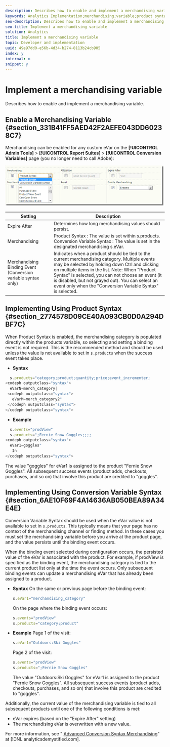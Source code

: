 ```yaml
---
description: Describes how to enable and implement a merchandising variable.
keywords: Analytics Implementation;merchandising;variable;product syntax;Conversion Variable Syntax;s.products
seo-description: Describes how to enable and implement a merchandising variable.
seo-title: Implement a merchandising variable
solution: Analytics
title: Implement a merchandising variable
topic: Developer and implementation
uuid: 49e97dd0-e56b-4d34-b274-8113b24cb905
index: y
internal: n
snippet: y
---
```


# Implement a merchandising variable

Describes how to enable and implement a merchandising variable.

## Enable a Merchandising Variable {#section_331B41FF5AED42F2AEFE043DD60238C7}

Merchandising can be enabled for any custom eVar on the **[!UICONTROL Admin Tools]** > **[!UICONTROL Report Suites]** > **[!UICONTROL Conversion Variables]** page (you no longer need to call Adobe): 

![](assets/merch-enable.png)

| Setting | Description |
|--- |--- |
|Expire After|Determines how long merchandising values should persist.|
|Merchandising|Product Syntax : The value is set within s.products.    Conversion Variable Syntax : The value is set in the designated merchandising  s.eVar.|
|Merchandising Binding Event (Conversion variable syntax only)|Indicates when a product should be tied to the current merchandising category. Multiple events may be selected by holding down Ctrl and clicking on multiple items in the list.   Note:  When "Product Syntax" is selected, you can not choose an event (it is disabled, but not grayed out). You can select an event only when the "Conversion Variable Syntax" is selected.|

## Implementing Using Product Syntax {#section_2774578D09CE40A093CB0D0A294DBF7C}

When Product Syntax is enabled, the merchandising category is populated directly within the products variable, so selecting and setting a binding event is not required. This is the recommended method and should be used unless the value is not available to set in `s.products` when the success event takes place.

* **Syntax** 

```js
  s.products="category;product;quantity;price;event_incrementer; 
<codeph outputclass="syntax">
  eVarN=merch_category| 
 <codeph outputclass="syntax">
   eVarM=merch_category2" 
 </codeph outputclass="syntax"> 
</codeph outputclass="syntax">
```

* **Example** 

```js
  s.events="prodView" 
  s.products=";Fernie Snow Goggles;;;; 
<codeph outputclass="syntax">
  eVar1=goggles" 
   In 
</codeph outputclass="syntax">
```

The value "goggles" for eVar1 is assigned to the product "Fernie Snow Goggles". All subsequent success events (product adds, checkouts, purchases, and so on) that involve this product are credited to "goggles".

## Implementing Using Conversion Variable Syntax {#section_6AE10F69F4A14636AB050BEA89A34E4E}

Conversion Variable Syntax should be used when the eVar value is not available to set in `s.products`. This typically means that your page has no context of the merchandising channel or finding method. In these cases you must set the merchandising variable before you arrive at the product page, and the value persists until the binding event occurs.

When the binding event selected during configuration occurs, the persisted value of the eVar is associated with the product. For example, if prodView is specified as the binding event, the merchandising category is tied to the current product list only at the time the event occurs. Only subsequent binding events can update a merchandising eVar that has already been assigned to a product.

* **Syntax** On the same or previous page before the binding event:

  ```js
  s.eVar1="merchandising_category"
  ```

  On the page where the binding event occurs:

  ```js
  s.events="prodView" 
  s.products="category;product"
  ```

* **Example** Page 1 of the visit:

  ```js
  s.eVar1="Outdoors:Ski Goggles"
  ```

  Page 2 of the visit:

  ```js
  s.events="prodView" 
  s.products=";Fernie Snow Goggles"
  ```

  The value "Outdoors:Ski Goggles" for eVar1 is assigned to the product "Fernie Snow Goggles". All subsequent success events (product adds, checkouts, purchases, and so on) that involve this product are credited to "goggles".

Additionally, the current value of the merchandising variable is tied to all subsequent products until one of the following conditions is met:

* eVar expires (based on the "Expire After" setting) 
* The merchandising eVar is overwritten with a new value.

For more information, see " [Advanced Conversion Syntax Merchandising](https://analyticsdemystified.com/adobe-analytics/advanced-conversion-syntax-merchandising/)" at [!DNL analyticsdemystified.com]. 
